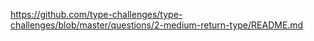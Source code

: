 https://github.com/type-challenges/type-challenges/blob/master/questions/2-medium-return-type/README.md